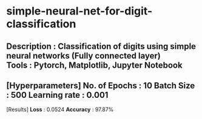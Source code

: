 # simple-neural-net-for-digit-classification
**Description** : Classification of digits using simple neural networks (Fully connected layer) \
**Tools** : Pytorch, Matplotlib, Jupyter Notebook
-------------------------
[Hyperparameters]
**No. of Epochs**  : 10
**Batch Size**  : 500
**Learning rate**  : 0.001
-------------------------
[Results]
**Loss**  : 0.0524
**Accuracy**  : 97.87%
